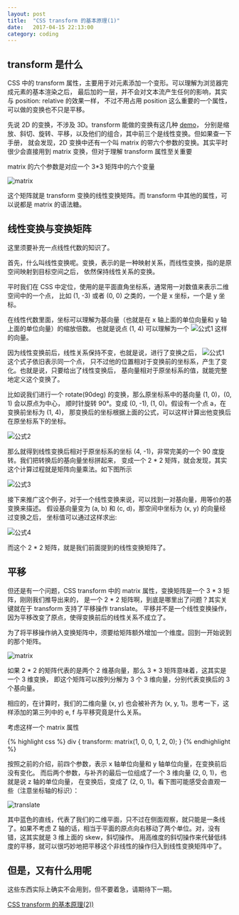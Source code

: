 ```yaml
---
layout: post
title:  "CSS transform 的基本原理(1)"
date:   2017-04-15 22:13:00
category: coding
---
```


## transform 是什么

CSS 中的 transform 属性，主要用于对元素添加一个变形。可以理解为浏览器完成元素的基本渲染之后，
最后加的一层，并不会对文本流产生任何的影响，其实与 position: relative 的效果一样，
不过不用占用 position 这么重要的一个属性，可以做的变换也不只是平移。

先说 2D 的变换，不涉及 3D。transform 能做的变换有这几种 [demo](http://crazydogs.github.io/staticpage/css_transform_demo1.html)，
分别是缩放、斜切、旋转、平移，以及他们的组合，其中前三个是线性变换。但如果查一下手册，
就会发现，2D 变换中还有一个叫 matrix 的带六个参数的变换。其实平时很少会直接用到 matrix
变换，但对于理解 transform 属性至关重要

matrix 的六个参数是对应一个 3*3 矩阵中的六个变量

![matrix](http://crazydogs.github.io/images/css_transform_matrix.png)

这个矩阵就是 transform 变换的线性变换矩阵。而 transform 中其他的属性，可以说都是
matrix 的语法糖。

## 线性变换与变换矩阵

这里须要补充一点线性代数的知识了。

首先，什么叫线性变换呢。变换，表示的是一种映射关系，而线性变换，指的是原空间映射到目标空间之后，
依然保持线性关系的变换。

平时我们在 CSS 中定位，使用的是平面直角坐标系，通常用一对数值来表示二维空间中的一个点，
比如 (1, -3) 或者 (0, 0) 之类的，一个是 x 坐标，一个是 y 坐标。

在线性代数里面，坐标可以理解为基向量（也就是在 x 轴上面的单位向量和 y 轴上面的单位向量）的缩放倍数。
也就是说点 (1, 4) 可以理解为一个 ![公式1](http://crazydogs.github.io/images/css_transform_1.png)
这样的向量。

因为线性变换前后，线性关系保持不变，也就是说，进行了变换之后，
![公式1](http://crazydogs.github.io/images/css_transform_1.png) 这个式子依旧表示同一个点，
只不过他的位置相对于变换前的坐标系，产生了变化。也就是说，只要给出了线性变换后，
基向量相对于原坐标系的值，就能完整地定义这个变换了。

比如说我们进行一个 rotate(90deg) 的变换，那么原坐标系中的基向量 (1, 0)，(0, 1) 会以原点为中心，
顺时针旋转 90°。变成 (0, -1), (1, 0)。假设有一个点 a，在变换前坐标为 (1, 4)，
那变换后的坐标根据上面的公式，可以这样计算出他变换后在原坐标系下的坐标。

![公式2](http://crazydogs.github.io/images/css_transform_2.png)

那么就得到线性变换后相对于原坐标系的坐标 (4, -1)，非常完美的一个 90 度旋转。我们把转换后的基向量坐标拼起来，
变成一个 2 * 2 矩阵，就会发现，其实这个计算过程就是矩阵向量乘法。如下图所示

![公式3](http://crazydogs.github.io/images/css_transform_3.png)

接下来推广这个例子，对于一个线性变换来说，可以找到一对基向量，用等价的基变换来描述。
假设基向量变为 (a, b) 和 (c, d)，那空间中坐标为 (x, y) 的向量经过变换之后，
坐标值可以通过这样求出:

![公式4](http://crazydogs.github.io/images/css_transform_4.png)

而这个 2 * 2 矩阵，就是我们前面提到的线性变换矩阵了。

## 平移

但还是有一个问题，CSS transform 中的 matrix 属性，变换矩阵是一个 3 * 3 矩阵，刚刚我们推导出来的，
是一个 2 * 2 矩阵啊，到底是哪里出了问题？其实关键就在于 transform 支持了平移操作 translate。
平移并不是一个线性变换操作，因为平移改变了原点，使得变换前后的线性关系不成立了。

为了将平移操作纳入变换矩阵中，须要给矩阵额外增加一个维度。回到一开始说到的那个矩阵。

![matrix](http://crazydogs.github.io/images/css_transform_matrix.png)

如果 2 * 2 的矩阵代表的是两个 2 维基向量，那么 3 * 3 矩阵意味着，这其实是一个 3 维变换，
即这个矩阵可以按列分解为 3 个 3 维向量，分别代表变换后的 3 个基向量。

相应的，在计算时，我们的二维向量 (x, y) 也会被补齐为 (x, y, 1)。思考一下，这样添加的第三列中的 e, f
与平移究竟是什么关系。

考虑这样一个 matrix 属性 

{% highlight css %}
div {
    transform: matrix(1, 0, 0, 1, 2, 0);
}
{% endhighlight %}

按照之前的介绍，前四个参数，表示 x 轴单位向量和 y 轴单位向量，在变换前后没有变化。
而后两个参数，与补齐的最后一位组成了一个 3 维向量 (2, 0, 1)，也就是说 z 轴的单位向量，
在变换后，变成了 (2, 0, 1)。看下图可能感受会直观一些（注意坐标轴的标识）：

![translate](http://crazydogs.github.io/images/css_transform_translate.png)

其中蓝色的直线，代表了我们的二维平面，只不过在侧面观察，就只能是一条线了。如果不考虑 Z
轴的话，相当于平面的原点向右移动了两个单位。对，没有错，这其实就是 3 维上面的 skew，斜切操作。
用高维度的斜切操作来代替低纬度的平移，就可以很巧妙地把平移这个非线性的操作归入到线性变换矩阵中了。

## 但是，又有什么用呢

这些东西实际上确实不会用到，但不要着急，请期待下一期。

[CSS transform 的基本原理(2))](http://crazydogs.github.io/coding/2017/04/15/CSS-transform-%E5%8E%9F%E7%90%862.html)

